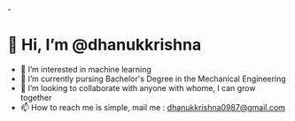 -<h1> 👋 Hi, I’m @dhanukkrishna</h1>
- 👀 I’m interested in machine learning<br>
- 🌱 I’m currently pursing Bachelor's Degree in the Mechanical Engineering<br>
- 💞️ I’m looking to collaborate with anyone with whome, I can grow together <br>
- 📫 How to reach me is simple, mail me : dhanukkrishna0987@gmail.com<br>

<!---
dhanukkrishna/dhanukkrishna is a ✨ special ✨ repository because its `README.md` (this file) appears on your GitHub profile.
You can click the Preview link to take a look at your changes.
--->
